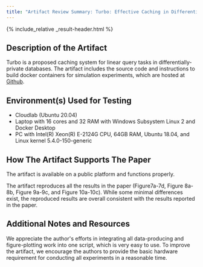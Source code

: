 ```yaml
---
title: "Artifact Review Summary: Turbo: Effective Caching in Differentially-Private Databases"
---
```


{% include_relative _result-header.html %}

## Description of the Artifact

Turbo is a proposed caching system for linear query tasks in differentially-private databases. The artifact includes the source code and instructions to build docker containers for simulation experiments, which are hosted at [Github](https://github.com/columbia/turbo-artifact).

## Environment(s) Used for Testing

* Cloudlab (Ubuntu 20.04)
* Laptop with 16 cores and 32 RAM with Windows Subsystem Linux 2 and Docker Desktop
* PC with Intel(R) Xeon(R) E-2124G CPU, 64GB RAM, Ubuntu 18.04, and Linux kernel 5.4.0-150-generic


## How The Artifact Supports The Paper

The artifact is available on a public platform and functions properly.

The artifact reproduces all the results in the paper (Figure7a-7d, Figure 8a-8b, Figure 9a-9c, and Figure 10a-10c). While some minimal differences exist, the reproduced results are overall consistent with the results reported in the paper.

## Additional Notes and Resources

We appreciate the author's efforts in integrating all data-producing and figure-plotting work into one script, which is very easy to use. 
To improve the artifact, we encourage the authors to provide the basic hardware requirement for conducting all experiments in a reasonable time.
